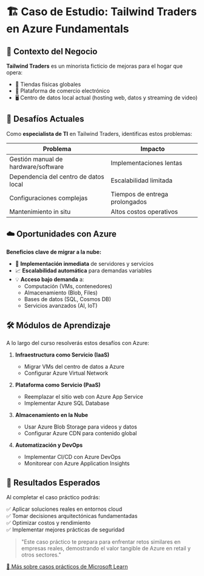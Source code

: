 # 🏗️ Caso de Estudio: Tailwind Traders en Azure Fundamentals

## 🏪 Contexto del Negocio
**Tailwind Traders** es un minorista ficticio de mejoras para el hogar que opera:
- 📍 Tiendas físicas globales
- 🛒 Plataforma de comercio electrónico
- 🖥️ Centro de datos local actual (hosting web, datos y streaming de video)

## 🚧 Desafíos Actuales
Como **especialista de TI** en Tailwind Traders, identificas estos problemas:

| Problema | Impacto |
|----------|---------|
| Gestión manual de hardware/software | Implementaciones lentas |
| Dependencia del centro de datos local | Escalabilidad limitada |
| Configuraciones complejas | Tiempos de entrega prolongados |
| Mantenimiento in situ | Altos costos operativos |

## ☁️ Oportunidades con Azure
**Beneficios clave de migrar a la nube:**
- 🚀 **Implementación inmediata** de servidores y servicios
- 📈 **Escalabilidad automática** para demandas variables
- 💡 **Acceso bajo demanda** a:
  - Computación (VMs, contenedores)
  - Almacenamiento (Blob, Files)
  - Bases de datos (SQL, Cosmos DB)
  - Servicios avanzados (AI, IoT)

## 🛠️ Módulos de Aprendizaje
A lo largo del curso resolverás estos desafíos con Azure:

1. **Infraestructura como Servicio (IaaS)**
   - Migrar VMs del centro de datos a Azure
   - Configurar Azure Virtual Network

2. **Plataforma como Servicio (PaaS)**
   - Reemplazar el sitio web con Azure App Service
   - Implementar Azure SQL Database

3. **Almacenamiento en la Nube**
   - Usar Azure Blob Storage para videos y datos
   - Configurar Azure CDN para contenido global

4. **Automatización y DevOps**
   - Implementar CI/CD con Azure DevOps
   - Monitorear con Azure Application Insights

## 🎯 Resultados Esperados
Al completar el caso práctico podrás:

✅ Aplicar soluciones reales en entornos cloud  
✅ Tomar decisiones arquitectónicas fundamentadas  
✅ Optimizar costos y rendimiento  
✅ Implementar mejores prácticas de seguridad  

> "Este caso práctico te prepara para enfrentar retos similares en empresas reales, demostrando el valor tangible de Azure en retail y otros sectores."

[🔗 Más sobre casos prácticos de Microsoft Learn](https://learn.microsoft.com/es-es/training/)
